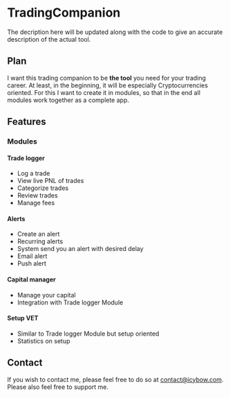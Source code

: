 # TradingCompanion
The decription here will be updated along with the code to give an accurate description of the actual tool.

## Plan
I want this trading companion to be **the tool** you need for your trading career. At least, in the beginning, it will be especially Cryptocurrencies oriented. For this I want to create it in modules, so that in the end all modules work together as a complete app.

## Features
### Modules
#### Trade logger
- Log a trade
- View live PNL of trades
- Categorize trades
- Review trades
- Manage fees
#### Alerts
- Create an alert
- Recurring alerts
- System send you an alert with desired delay
- Email alert
- Push alert
#### Capital manager
- Manage your capital
- Integration with Trade logger Module
#### Setup VET
- Similar to Trade logger Module but setup oriented
- Statistics on setup

## Contact
If you wish to contact me, please feel free to do so at [contact@icybow.com](mailto:contact@icybow.com). Please also feel free to support me.
